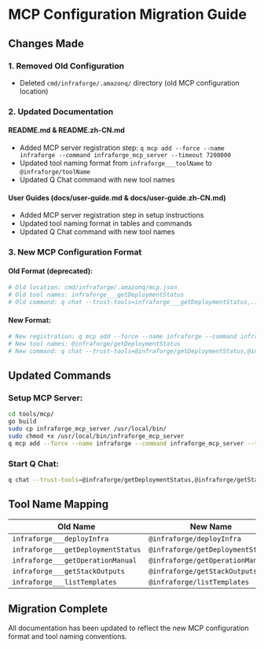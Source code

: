# MCP Configuration Migration Guide

## Changes Made

### 1. Removed Old Configuration
- Deleted `cmd/infraforge/.amazonq/` directory (old MCP configuration location)

### 2. Updated Documentation

#### README.md & README.zh-CN.md
- Added MCP server registration step: `q mcp add --force --name infraforge --command infraforge_mcp_server --timeout 7200000`
- Updated tool naming format from `infraforge___toolName` to `@infraforge/toolName`
- Updated Q Chat command with new tool names

#### User Guides (docs/user-guide.md & docs/user-guide.zh-CN.md)
- Added MCP server registration step in setup instructions
- Updated tool naming format in tables and commands
- Updated Q Chat command with new tool names

### 3. New MCP Configuration Format

#### Old Format (deprecated):
```bash
# Old location: cmd/infraforge/.amazonq/mcp.json
# Old tool names: infraforge___getDeploymentStatus
# Old command: q chat --trust-tools=infraforge___getDeploymentStatus,...
```

#### New Format:
```bash
# New registration: q mcp add --force --name infraforge --command infraforge_mcp_server --timeout 7200000
# New tool names: @infraforge/getDeploymentStatus
# New command: q chat --trust-tools=@infraforge/getDeploymentStatus,@infraforge/getStackOutputs,@infraforge/getOperationManual,@infraforge/listTemplates
```

## Updated Commands

### Setup MCP Server:
```bash
cd tools/mcp/
go build
sudo cp infraforge_mcp_server /usr/local/bin/
sudo chmod +x /usr/local/bin/infraforge_mcp_server
q mcp add --force --name infraforge --command infraforge_mcp_server --timeout 7200000
```

### Start Q Chat:
```bash
q chat --trust-tools=@infraforge/getDeploymentStatus,@infraforge/getStackOutputs,@infraforge/getOperationManual,@infraforge/listTemplates
```

## Tool Name Mapping

| Old Name | New Name |
|----------|----------|
| `infraforge___deployInfra` | `@infraforge/deployInfra` |
| `infraforge___getDeploymentStatus` | `@infraforge/getDeploymentStatus` |
| `infraforge___getOperationManual` | `@infraforge/getOperationManual` |
| `infraforge___getStackOutputs` | `@infraforge/getStackOutputs` |
| `infraforge___listTemplates` | `@infraforge/listTemplates` |

## Migration Complete

All documentation has been updated to reflect the new MCP configuration format and tool naming conventions.
